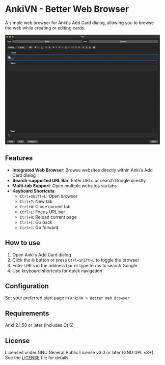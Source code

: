 # AnkiVN - Better Web Browser

A simple web browser for Anki's Add Card dialog, allowing you to browse the web while creating or editing cards.

![Demo](demo.gif)

## Features

- **Integrated Web Browser**: Browse websites directly within Anki's Add Card dialog
- **Search-supported URL Bar**: Enter URLs or search Google directly
- **Multi-tab Support**: Open multiple websites via tabs
- **Keyboard Shortcuts**:
  - `Ctrl+Shift+L`: Open browser
  - `Ctrl+T`: New tab
  - `Ctrl+W`: Close current tab
  - `Ctrl+L`: Focus URL bar
  - `Ctrl+R`: Reload current page
  - `Ctrl+[`: Go back
  - `Ctrl+]`: Go forward

## How to use

1. Open Anki's Add Card dialog
2. Click the 🌐 button or press `Ctrl+Shift+L` to toggle the browser
3. Enter URLs in the address bar or type terms to search Google
4. Use keyboard shortcuts for quick navigation

## Configuration

Set your preferred start page in `AnkiVN > Better Web Browser`

## Requirements

Anki 2.1.50 or later (includes Qt 6)

## License

Licensed under GNU General Public License v3.0 or later (GNU GPL v3+). See the [LICENSE](LICENSE) file for details.